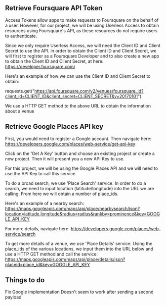 ## Retrieve Foursquare API Token

Access Tokens allow apps to make requests to Foursquare on the behalf of a user. However, for our project, we will be using Userless Access to obtain resources using Foursquare's API, as these resources do not require users to authenticate.

Since we only require Userless Access, we will need the Client ID and Client Secret to use the API. In order to obtain the Client ID and Client Secret, we will first to register as a Foursquare Developer and to also create a new app to obtain the Client ID and Client Secret, at here: 
https://developer.foursquare.com/

Here's an example of how we can use the Client ID and Client Secret to obtain:

requests.get("https://api.foursquare.com/v2/venues/foursquare_id?client_id=CLIENT_ID&client_secret=CLIENT_SECRET&v=20170101")

We use a HTTP GET method to the above URL to obtain the information about a venue


## Retrieve Google Places API key

First, you would need to register a Google account. Then navigate here:
https://developers.google.com/places/web-service/get-api-key

Click on the 'Get A Key' button and choose an existing project or create a new project.
Then it will present you a new API Key to use.

For this project, we will be using the Google Places API and we will need to use the API Key to call this service.

To do a broad search, we use 'Place Search' service. In order to do a search, we need to input location (latitude/longitude) into the URL we are calling. From here we will obtain a number of place_ids. 

Here's an example of a nearby search:
https://maps.googleapis.com/maps/api/place/nearbysearch/json?location=latitude,longitude&radius=radius&rankby=prominence&key=GOOGLE_API_KEY

For more details, navigate here: https://developers.google.com/places/web-service/search

To get more details of a venue, we use 'Place Details' service. Using the place_ids of the various locations, we input them into the URL below and use a HTTP GET method and call the service:
https://maps.googleapis.com/maps/api/place/details/json?placeid=place_id&key=GOOGLE_API_KEY


## Things to do

Fix Google implementation
Doesn't seem to work after sending a second payload



